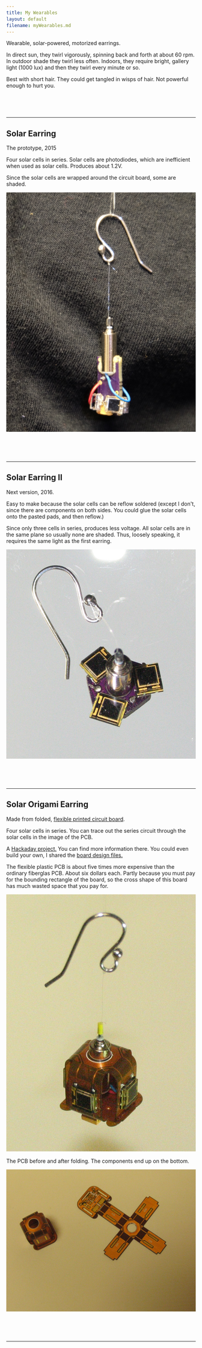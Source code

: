 ```yaml
---
title: My Wearables
layout: default
filename: myWearables.md
--- 
```


Wearable, solar-powered, motorized earrings.

In direct sun, they twirl vigorously, spinning back and forth at about 60 rpm.
In outdoor shade they twirl less often.
Indoors, they require bright, gallery light (1000 lux) and then they twirl every minute or so.

Best with short hair.
They could get tangled in wisps of hair.
Not powerful enough to hurt you.


<pre>



</pre>
***
## Solar Earring

The prototype, 2015

Four solar cells in series.
Solar cells are photodiodes, which are inefficient when used as solar cells.
Produces about 1.2V.

Since the solar cells are wrapped around the circuit board,
some are shaded.

![My wearable Solar Earring](/assets/SolarEarring.png)

<pre>



</pre>
***
## Solar Earring II

Next version, 2016.

Easy to make because the solar cells can be reflow soldered
(except I don't, since there are components on both sides.
You could glue the solar cells onto the pasted pads, and then reflow.)

Since only three cells in series, produces less voltage.
All solar cells are in the same plane 
so usually none are shaded.
Thus, loosely speaking, it requires the same light as the first earring.

![My wearable Solar Earring II](/assets/SolarEarringII.jpg)
<pre>



</pre>
***
## Solar Origami Earring

Made from folded, [flexible printed circuit board](https://en.wikipedia.org/wiki/Flexible_circuit).

Four solar cells in series.
You can trace out the series circuit through the solar cells in the image of the PCB.

A [Hackaday project.](https://hackaday.io/project/165809-flex-pcb-solar-motorized-earring)
You can find more information there.
You could even build your own, I shared the [board design files.](https://github.com/bootchk/FlexSpinner)

The flexible plastic PCB is about five times more expensive than the ordinary fiberglas PCB.
About six dollars each.
Partly because you must pay for the bounding rectangle of the board,
so the cross shape of this board has much wasted space that you pay for.

![My wearable Solar Origami Earring II](/assets/SolarOrigamiEarring.jpg)

The PCB before and after folding.
The components end up on the bottom.

![My wearable Solar Origami Earring II](/assets/SolarOrigamiBoard.jpg)

<pre>



</pre>
***

<!---


-->



